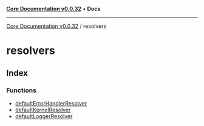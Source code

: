 [**Core Documentation v0.0.32**](../README.md) • **Docs**

***

[Core Documentation v0.0.32](../modules.md) / resolvers

# resolvers

## Index

### Functions

- [defaultErrorHandlerResolver](functions/defaultErrorHandlerResolver.md)
- [defaultKernelResolver](functions/defaultKernelResolver.md)
- [defaultLoggerResolver](functions/defaultLoggerResolver.md)
